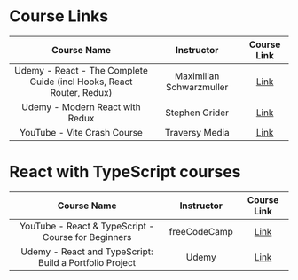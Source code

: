 # Course Links

|                             Course Name                              |        Instructor        |                                     Course Link                                     |
| :------------------------------------------------------------------: | :----------------------: | :---------------------------------------------------------------------------------: |
| Udemy - React - The Complete Guide (incl Hooks, React Router, Redux) | Maximilian Schwarzmuller |      [Link](https://www.udemy.com/course/react-the-complete-guide-incl-redux/)      |
|                   Udemy - Modern React with Redux                    |      Stephen Grider      |                  [Link](https://www.udemy.com/course/react-redux/)                  |
|                     YouTube - Vite Crash Course                      |      Traversy Media      | [Link](https://www.youtube.com/watch?v=89NJdbYTgJ8&t=200s&ab_channel=TraversyMedia) |

# React with TypeScript courses

|                       Course Name                       |  Instructor  |                                     Course Link                                      |
| :-----------------------------------------------------: | :----------: | :----------------------------------------------------------------------------------: |
|   YouTube - React & TypeScript - Course for Beginners   | freeCodeCamp | [Link](https://www.youtube.com/watch?v=FJDVKeh7RJI&t=2s&ab_channel=freeCodeCamp.org) |
| Udemy - React and TypeScript: Build a Portfolio Project |    Udemy     | [Link](https://www.udemy.com/course/react-and-typescript-build-a-portfolio-project/) |
